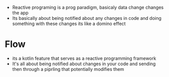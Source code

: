 - Reactive programing is a prog paradigm, basicaly data change changes the app
- Its basically about being notified about any changes in code and doing something with these changes its like a domino effect

# Flow
- its a kotlin feature that serves as a reactive programming framework
- It's all about being notified about changes in your code and sending then through a piprling that potentially modifies them